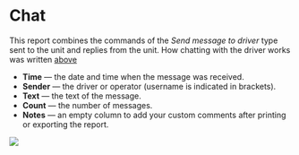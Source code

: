 # Chat

This report combines the commands of the _Send message to driver_ type sent to the unit and replies from the unit. How chatting with the driver works was written [above](https://docs.wialon.com/en/hosting/user/monitor/cmd#chat_with_driver)

* **Time** — the date and time when the message was received.
* **Sender** — the driver or operator \(username is indicated in brackets\).
* **Text** — the text of the message.
* **Count** — the number of messages.
* **Notes** — an empty column to add your custom comments after printing or exporting the report.

![](https://docs.wialon.com/en/hosting/_media/tables/chat.png)

